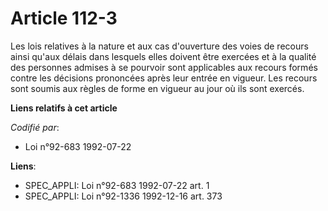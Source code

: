 # Article 112-3

Les lois relatives à la nature et aux cas d'ouverture des voies de recours ainsi qu'aux délais dans lesquels elles doivent
être exercées et à la qualité des personnes admises à se pourvoir sont applicables aux recours formés contre les décisions
prononcées après leur entrée en vigueur. Les recours sont soumis aux règles de forme en vigueur au jour où ils sont exercés.

**Liens relatifs à cet article**

_Codifié par_:

  - Loi n°92-683 1992-07-22

**Liens**:

  - SPEC_APPLI: Loi n°92-683 1992-07-22 art. 1
  - SPEC_APPLI: Loi n°92-1336 1992-12-16 art. 373

